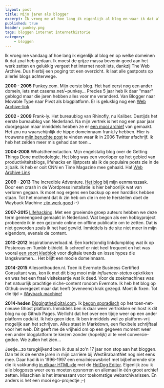 ```yaml
---
layout: post
title: Mijn jaren als blogger
excerpt: Ik vroeg me af hoe lang ik eigenlijk al blog en waar ik dat allemaal deed.
published: true
header: punkey.png
tags: bloggen internet internethistorie
category: 
    - bloggen
---
```


Ik vroeg me vandaag af hoe lang ik eigenlijk al blog en op welke domeinen ik dat zoal heb gedaan. Ik moest de grijze massa bovenin goed aan het werk zetten en gelukkig vergeet het internet nooit iets, dankzij The Web Archive. Dus hierbij een poging tot een overzicht. Ik laat alle gastposts op allerlei blogs achterwege.

**2000 - 2005** Punkey.com. Mijn eerste blog. Het had eerst nog een ander domein, iets met casema.net/~punkey... Precies 5 jaar heb ik daar "maar" geblogd maar die jaren hebben alles voor me veranderd. Van Blogger naar Movable Type naar Pivot als blogplatform. Er is gelukkig nog een [Web Archive-link](http://web.archive.org/web/20150217022140/punkey.com)

**2002 - 2009** Frank-ly. Het bureaublog van Rhinofly, nu Kaliber. Destijds het eerste bureaublog van Nederland. Na mijn vertrek is het nog een paar jaar doorgegaan maar inmiddels hebben ze er [een mooi archief](http://archief.kaliber.net/) van gemaakt. Het zou nu waarschijnlijk de hippe domeinnaam frank.ly hebben. Hier is trouwens [mijn beruchte post](http://archief.kaliber.net/twttr-oftewel-present-tense-blogging/) te vinden waar ik in 2006 Twitter afschrijf. Ik heb het zelden meer mis gehad dan toen...

**2004-2008** Whatsthenextaction. Mijn engelstalig blog over de Getting Things Done methodologie. Het blog was een voorloper op het gebied van productiviteitsblogs, lifehacks en lijstposts als ik de populaire posts zie in de zijbalk. Ik heb er ooit CNN en Time Magazine mee gehaald. Ha! [Web Archive Link](http://web.archive.org/web/20080304054150/http://www.whatsthenextaction.com/)

**2009 - 2013** The Incredible Adventure. [Het blog](http://web.archive.org/web/20150217141853/http://incredibleadventure.nl/blog/) bij mijn eenmanszaak. Door een crash in de Wordpress installatie is hier behoorlijk wat van verloren gegaan. Ik moet nog ergens een backup op een harddisk hebben staan. Tot het moment dat ik zin heb om die in ere te herstellen doet de Wayback Machine [zijn werk goed](http://web.archive.org/web/20150217141853/http://incredibleadventure.nl/blog/) :-)

**2007-2015** [Lifehacking](http://lifehacking.nl). Met een groeiende groep auteurs hebben we deze term gemeengoed gemaakt in Nederland. Wat begon als een hobbyproject probeerde ik in een gezonde online en offline publicatie om te zetten. Dat is niet geworden zoals ik het had gewild. Inmiddels is de site niet meer in mijn eigendom, evenals de content.

**2010-2012** Inspirationoverload.nl. Een kortstondig linkdumpblog wat ik op Posterous en Tumblr bijhield. Ik schreef er niet heel frequent en het was vooral [een soort kladblok](http://web.archive.org/web/20130525003708/http://www.inspirationoverload.nl/?page=39) voor digitale trends en losse hypes die langskwamen... Het blijft een mooie domeinnaam.

**2014-2015** Allesonthouden.nl. Toen ik Evernote Business Certified Consultant was, kon ik met dit blog mooi mijn *influencer-status* opkrikken en was het een fraai visitekaartje wat ik deed. Voor de zoekmachines was het natuurlijk prachtige niche-content rondom Evernote. Ik heb het blog op Github overgezet maar dat heeft (eveneens) krak gezegd. Moet ik fixen. Tot die tijd > [Wayback machine!](http://web.archive.org/web/20150801024030/http://allesonthouden.nl/)

**2014-heden** [Diggingthedigital.com](http://diggingthedigital.com/). Ik [begon sporadisch](http://web.archive.org/web/20140122122052/http://diggingthedigital.com/) op het toen-net-nieuwe Ghost platform. Inmiddels ben ik daar weer vertrokken en host ik dit blog nu op Github Pages. Wellicht dat het over een tijdje weer op een ander platform opduikt. Ik heb geen idee. Ik ben inmiddels wel zo platform-vrij mogelijk aan het schrijven. Alles staat in Markdown, een flexibele schrijftaal voor het web. Dit geeft me de vrijheid om op een gegeven moment weer een ander blogplatform te kiezen zonder (hopelijk) al te veel conversie-gedoe. We zullen het zien...

Jeetje...zo terugkijkend ben ik dus al zo'n 17 jaar non stop aan het bloggen. Dan tel ik de eerste jaren in mijn carrière bij WestBrabantNet nog niet eens mee. Daar had ik in 1996-1997 een emailnieuwsbrief met bijbehorende site die ik vakkundig [in elkaar HTML-de](http://web.archive.org/web/19970517040237/www.concepts.nl/wbnetnieuws/archief/index.html) met de [HotDog Editor](http://www.sharewarejunkies.com/01zwd10/hot_dog.htm).
Eigenlijk zou ik alle blogposts weer eens moeten opsnorren en allemaal in één groot archief zetten. Misschien is het interessant voor toekomstige webarchivarissen. En anders is het een mooi ego-projectje ;-)
